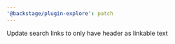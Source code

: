 ```yaml
---
'@backstage/plugin-explore': patch
---
```


Update search links to only have header as linkable text
